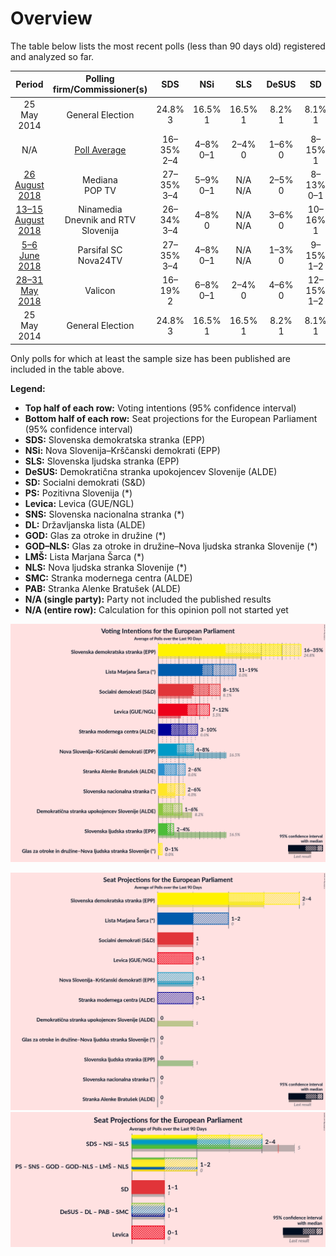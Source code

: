 # Overview

The table below lists the most recent polls (less than 90 days old) registered and analyzed so far.

| Period     | Polling firm/Commissioner(s) | SDS | NSi | SLS | DeSUS | SD | PS | Levica | SNS | DL | GOD | GOD–NLS | LMŠ | NLS | SMC | PAB |
|:----------:|:----------------------------:|:--:|:--:|:--:|:--:|:--:|:--:|:--:|:--:|:--:|:--:|:--:|:--:|:--:|:--:|:--:|
| 25 May 2014 | General Election | 24.8% <br> 3 | 16.5% <br> 1 | 16.5% <br> 1 | 8.2% <br> 1 | 8.1% <br> 1 | 6.6% <br> 0 | 5.5% <br> 0 | 4.0% <br> 0 | 1.1% <br> 0 | 0.0% <br> 0 | 0.0% <br> 0 | 0.0% <br> 0 | 0.0% <br> 0 | 0.0% <br> 0 | 0.0% <br> 0 |
| N/A | [Poll Average](average.html) | 16–35% <br> 2–4 | 4–8% <br> 0–1 | 2–4% <br> 0 | 1–6% <br> 0 | 8–15% <br> 1 | N/A <br> N/A | 7–12% <br> 0–1 | 2–6% <br> 0 | N/A <br> N/A | N/A <br> N/A | 0–1% <br> 0 | 11–19% <br> 1–2 | N/A <br> N/A | 3–10% <br> 0–1 | 2–6% <br> 0 |
| [26 August 2018](2018-08-26-Mediana.html) | Mediana <br> POP TV | 27–35% <br> 3–4 | 5–9% <br> 0–1 | N/A <br> N/A | 2–5% <br> 0 | 8–13% <br> 0–1 | N/A <br> N/A | 7–12% <br> 0–1 | 3–7% <br> 0 | N/A <br> N/A | N/A <br> N/A | N/A <br> N/A | 11–17% <br> 1–2 | N/A <br> N/A | 4–9% <br> 0–1 | 3–7% <br> 0 |
| [13–15 August 2018](2018-08-15-Ninamedia.html) | Ninamedia <br> Dnevnik and RTV Slovenija | 26–34% <br> 3–4 | 4–8% <br> 0 | N/A <br> N/A | 3–6% <br> 0 | 10–16% <br> 1 | N/A <br> N/A | 7–11% <br> 0–1 | 2–5% <br> 0 | N/A <br> N/A | N/A <br> N/A | N/A <br> N/A | 10–16% <br> 1–2 | N/A <br> N/A | 3–6% <br> 0 | 1–4% <br> 0 |
| [5–6 June 2018](2018-06-06-ParsifalSC.html) | Parsifal SC <br> Nova24TV | 27–35% <br> 3–4 | 4–8% <br> 0–1 | N/A <br> N/A | 1–3% <br> 0 | 9–15% <br> 1–2 | N/A <br> N/A | 8–13% <br> 1 | 3–7% <br> 0 | N/A <br> N/A | N/A <br> N/A | N/A <br> N/A | 14–20% <br> 1–2 | N/A <br> N/A | 6–10% <br> 0–1 | 3–7% <br> 0 |
| [28–31 May 2018](2018-05-31-Valicon.html) | Valicon | 16–19% <br> 2 | 6–8% <br> 0–1 | 2–4% <br> 0 | 4–6% <br> 0 | 12–15% <br> 1–2 | N/A <br> N/A | 8–10% <br> 1 | 3–5% <br> 0 | N/A <br> N/A | N/A <br> N/A | 0–1% <br> 0 | 11–14% <br> 1 | N/A <br> N/A | 7–9% <br> 0–1 | 4–5% <br> 0 |
| 25 May 2014 | General Election | 24.8% <br> 3 | 16.5% <br> 1 | 16.5% <br> 1 | 8.2% <br> 1 | 8.1% <br> 1 | 6.6% <br> 0 | 5.5% <br> 0 | 4.0% <br> 0 | 1.1% <br> 0 | 0.0% <br> 0 | 0.0% <br> 0 | 0.0% <br> 0 | 0.0% <br> 0 | 0.0% <br> 0 | 0.0% <br> 0 |

Only polls for which at least the sample size has been published are included in the table above.

**Legend:**
+ **Top half of each row:** Voting intentions (95% confidence interval)
+ **Bottom half of each row:** Seat projections for the European Parliament (95% confidence interval)
+ **SDS:** Slovenska demokratska stranka (EPP)
+ **NSi:** Nova Slovenija–Krščanski demokrati (EPP)
+ **SLS:** Slovenska ljudska stranka (EPP)
+ **DeSUS:** Demokratična stranka upokojencev Slovenije (ALDE)
+ **SD:** Socialni demokrati (S&D)
+ **PS:** Pozitivna Slovenija (*)
+ **Levica:** Levica (GUE/NGL)
+ **SNS:** Slovenska nacionalna stranka (*)
+ **DL:** Državljanska lista (ALDE)
+ **GOD:** Glas za otroke in družine (*)
+ **GOD–NLS:** Glas za otroke in družine–Nova ljudska stranka Slovenije (*)
+ **LMŠ:** Lista Marjana Šarca (*)
+ **NLS:** Nova ljudska stranka Slovenije (*)
+ **SMC:** Stranka modernega centra (ALDE)
+ **PAB:** Stranka Alenke Bratušek (ALDE)
+ **N/A (single party):** Party not included the published results
+ **N/A (entire row):** Calculation for this opinion poll not started yet


![Graph with voting intentions not yet produced](average.png "Voting Intentions")

![Graph with seats not yet produced](average-seats.png "Seats")
![Graph with coalitions seats not yet produced](average-coalitions-seats.png "Coalitions Seats")
